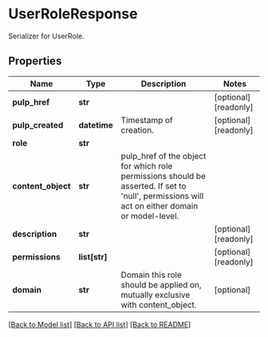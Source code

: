 # UserRoleResponse

Serializer for UserRole.
## Properties
Name | Type | Description | Notes
------------ | ------------- | ------------- | -------------
**pulp_href** | **str** |  | [optional] [readonly] 
**pulp_created** | **datetime** | Timestamp of creation. | [optional] [readonly] 
**role** | **str** |  | 
**content_object** | **str** | pulp_href of the object for which role permissions should be asserted. If set to &#39;null&#39;, permissions will act on either domain or model-level. | 
**description** | **str** |  | [optional] [readonly] 
**permissions** | **list[str]** |  | [optional] [readonly] 
**domain** | **str** | Domain this role should be applied on, mutually exclusive with content_object. | [optional] 

[[Back to Model list]](../README.md#documentation-for-models) [[Back to API list]](../README.md#documentation-for-api-endpoints) [[Back to README]](../README.md)


